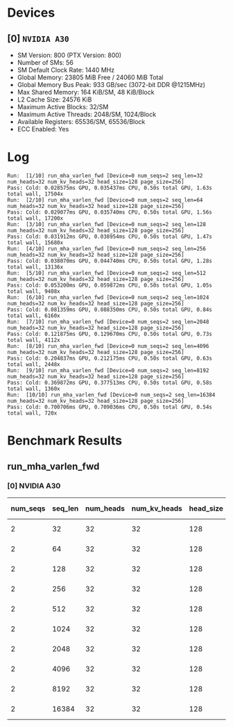 # Devices

## [0] `NVIDIA A30`
* SM Version: 800 (PTX Version: 800)
* Number of SMs: 56
* SM Default Clock Rate: 1440 MHz
* Global Memory: 23805 MiB Free / 24060 MiB Total
* Global Memory Bus Peak: 933 GB/sec (3072-bit DDR @1215MHz)
* Max Shared Memory: 164 KiB/SM, 48 KiB/Block
* L2 Cache Size: 24576 KiB
* Maximum Active Blocks: 32/SM
* Maximum Active Threads: 2048/SM, 1024/Block
* Available Registers: 65536/SM, 65536/Block
* ECC Enabled: Yes

# Log

```
Run:  [1/10] run_mha_varlen_fwd [Device=0 num_seqs=2 seq_len=32 num_heads=32 num_kv_heads=32 head_size=128 page_size=256]
Pass: Cold: 0.028575ms GPU, 0.035437ms CPU, 0.50s total GPU, 1.63s total wall, 17504x 
Run:  [2/10] run_mha_varlen_fwd [Device=0 num_seqs=2 seq_len=64 num_heads=32 num_kv_heads=32 head_size=128 page_size=256]
Pass: Cold: 0.029077ms GPU, 0.035740ms CPU, 0.50s total GPU, 1.56s total wall, 17200x 
Run:  [3/10] run_mha_varlen_fwd [Device=0 num_seqs=2 seq_len=128 num_heads=32 num_kv_heads=32 head_size=128 page_size=256]
Pass: Cold: 0.031912ms GPU, 0.038954ms CPU, 0.50s total GPU, 1.47s total wall, 15680x 
Run:  [4/10] run_mha_varlen_fwd [Device=0 num_seqs=2 seq_len=256 num_heads=32 num_kv_heads=32 head_size=128 page_size=256]
Pass: Cold: 0.038070ms GPU, 0.044740ms CPU, 0.50s total GPU, 1.28s total wall, 13136x 
Run:  [5/10] run_mha_varlen_fwd [Device=0 num_seqs=2 seq_len=512 num_heads=32 num_kv_heads=32 head_size=128 page_size=256]
Pass: Cold: 0.053200ms GPU, 0.059872ms CPU, 0.50s total GPU, 1.05s total wall, 9408x 
Run:  [6/10] run_mha_varlen_fwd [Device=0 num_seqs=2 seq_len=1024 num_heads=32 num_kv_heads=32 head_size=128 page_size=256]
Pass: Cold: 0.081359ms GPU, 0.088350ms CPU, 0.50s total GPU, 0.84s total wall, 6160x 
Run:  [7/10] run_mha_varlen_fwd [Device=0 num_seqs=2 seq_len=2048 num_heads=32 num_kv_heads=32 head_size=128 page_size=256]
Pass: Cold: 0.121875ms GPU, 0.129670ms CPU, 0.50s total GPU, 0.73s total wall, 4112x 
Run:  [8/10] run_mha_varlen_fwd [Device=0 num_seqs=2 seq_len=4096 num_heads=32 num_kv_heads=32 head_size=128 page_size=256]
Pass: Cold: 0.204837ms GPU, 0.212175ms CPU, 0.50s total GPU, 0.63s total wall, 2448x 
Run:  [9/10] run_mha_varlen_fwd [Device=0 num_seqs=2 seq_len=8192 num_heads=32 num_kv_heads=32 head_size=128 page_size=256]
Pass: Cold: 0.369872ms GPU, 0.377513ms CPU, 0.50s total GPU, 0.58s total wall, 1360x 
Run:  [10/10] run_mha_varlen_fwd [Device=0 num_seqs=2 seq_len=16384 num_heads=32 num_kv_heads=32 head_size=128 page_size=256]
Pass: Cold: 0.700706ms GPU, 0.709036ms CPU, 0.50s total GPU, 0.54s total wall, 720x 
```

# Benchmark Results

## run_mha_varlen_fwd

### [0] NVIDIA A30

| num_seqs | seq_len | num_heads | num_kv_heads | head_size | page_size | Memory Reads | Memory Writes | Memory Usage | Tokens | Samples |  CPU Time  |  Noise  |  GPU Time  |  Noise  | Elem/s  | GlobalMem BW | BWUtil |
|----------|---------|-----------|--------------|-----------|-----------|--------------|---------------|--------------|--------|---------|------------|---------|------------|---------|---------|--------------|--------|
|        2 |      32 |        32 |           32 |       128 |       256 |    1.016 MiB |    16.000 KiB |        16384 |     64 |  17504x |  35.437 us |  26.89% |  28.575 us |  38.85% |  2.240M |  37.842 GB/s |  4.06% |
|        2 |      64 |        32 |           32 |       128 |       256 |    2.016 MiB |    16.000 KiB |        16384 |    128 |  17200x |  35.740 us |  53.67% |  29.077 us |  48.53% |  4.402M |  73.251 GB/s |  7.85% |
|        2 |     128 |        32 |           32 |       128 |       256 |    4.016 MiB |    16.000 KiB |        16384 |    256 |  15680x |  38.954 us | 204.14% |  31.912 us | 191.51% |  8.022M | 132.459 GB/s | 14.20% |
|        2 |     256 |        32 |           32 |       128 |       256 |    8.016 MiB |    16.000 KiB |        16384 |    512 |  13136x |  44.740 us |  39.68% |  38.070 us |  35.59% | 13.449M | 221.206 GB/s | 23.71% |
|        2 |     512 |        32 |           32 |       128 |       256 |   16.016 MiB |    16.000 KiB |        16384 |   1024 |   9408x |  59.872 us |  13.44% |  53.200 us |   5.07% | 19.248M | 315.980 GB/s | 33.86% |
|        2 |    1024 |        32 |           32 |       128 |       256 |   32.016 MiB |    16.000 KiB |        16384 |   2048 |   6160x |  88.350 us |  32.63% |  81.359 us |   1.54% | 25.172M | 412.829 GB/s | 44.24% |
|        2 |    2048 |        32 |           32 |       128 |       256 |   64.016 MiB |    16.000 KiB |        16384 |   4096 |   4112x | 129.670 us |  23.77% | 121.875 us |   1.28% | 33.608M | 550.906 GB/s | 59.04% |
|        2 |    4096 |        32 |           32 |       128 |       256 |  128.016 MiB |    16.000 KiB |        16384 |   8192 |   2448x | 212.175 us |  17.74% | 204.837 us |   1.04% | 39.993M | 655.401 GB/s | 70.24% |
|        2 |    8192 |        32 |           32 |       128 |       256 |  256.016 MiB |    16.000 KiB |        16384 |  16384 |   1360x | 377.513 us |  10.38% | 369.872 us |   0.84% | 44.296M | 725.841 GB/s | 77.79% |
|        2 |   16384 |        32 |           32 |       128 |       256 |  512.016 MiB |    16.000 KiB |        16384 |  32768 |    720x | 709.036 us |   6.35% | 700.706 us |   0.72% | 46.764M | 766.232 GB/s | 82.12% |

